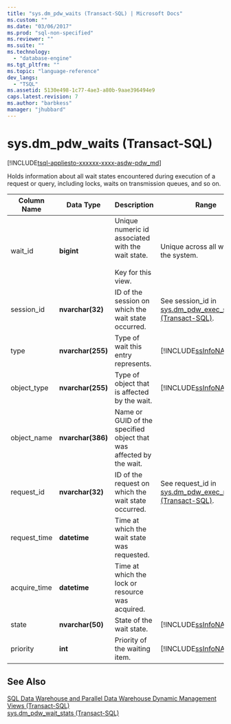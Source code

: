 ```yaml
---
title: "sys.dm_pdw_waits (Transact-SQL) | Microsoft Docs"
ms.custom: ""
ms.date: "03/06/2017"
ms.prod: "sql-non-specified"
ms.reviewer: ""
ms.suite: ""
ms.technology: 
  - "database-engine"
ms.tgt_pltfrm: ""
ms.topic: "language-reference"
dev_langs: 
  - "TSQL"
ms.assetid: 5130e498-1c77-4ae3-a80b-9aae396494e9
caps.latest.revision: 7
ms.author: "barbkess"
manager: "jhubbard"
---
```

# sys.dm_pdw_waits (Transact-SQL)
[!INCLUDE[tsql-appliesto-xxxxxx-xxxx-asdw-pdw_md](../../relational-databases/system-catalog-views/includes/tsql-appliesto-xxxxxx-xxxx-asdw-pdw-md.md)]

  Holds information about all wait states encountered during execution of a request or query, including locks, waits on transmission queues, and so on.  
  
|Column Name|Data Type|Description|Range|  
|-----------------|---------------|-----------------|-----------|  
|wait_id|**bigint**|Unique numeric id associated with the wait state.<br /><br /> Key for this view.|Unique across all waits in the system.|  
|session_id|**nvarchar(32)**|ID of the session on which the wait state occurred.|See session_id in [sys.dm_pdw_exec_sessions &#40;Transact-SQL&#41;](../../relational-databases/system-dynamic-management-views/sys.dm-pdw-exec-sessions-transact-sql.md).|  
|type|**nvarchar(255)**|Type of wait this entry represents.|[!INCLUDE[ssInfoNA](../../relational-databases/system-catalog-views/includes/ssinfona-md.md)]|  
|object_type|**nvarchar(255)**|Type of object that is affected by the wait.|[!INCLUDE[ssInfoNA](../../relational-databases/system-catalog-views/includes/ssinfona-md.md)]|  
|object_name|**nvarchar(386)**|Name or GUID of the specified object that was affected by the wait.||  
|request_id|**nvarchar(32)**|ID of the request on which the wait state occurred.|See request_id in [sys.dm_pdw_exec_requests &#40;Transact-SQL&#41;](../../relational-databases/system-dynamic-management-views/sys.dm-pdw-exec-requests-transact-sql.md).|  
|request_time|**datetime**|Time at which the wait state was requested.||  
|acquire_time|**datetime**|Time at which the lock or resource was acquired.||  
|state|**nvarchar(50)**|State of the wait state.|[!INCLUDE[ssInfoNA](../../relational-databases/system-catalog-views/includes/ssinfona-md.md)]|  
|priority|**int**|Priority of the waiting item.|[!INCLUDE[ssInfoNA](../../relational-databases/system-catalog-views/includes/ssinfona-md.md)]|  
  
## See Also  
 [SQL Data Warehouse and Parallel Data Warehouse Dynamic Management Views &#40;Transact-SQL&#41;](../../relational-databases/system-dynamic-management-views/e713365e-d44c-4b66-84c9-81a1bcc32414.md)   
 [sys.dm_pdw_wait_stats &#40;Transact-SQL&#41;](../../relational-databases/system-dynamic-management-views/sys.dm-pdw-wait-stats-transact-sql.md)  
  
  